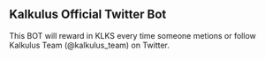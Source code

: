 ## Kalkulus Official Twitter Bot

This BOT will reward in KLKS every time someone metions or follow Kalkulus Team (@kalkulus_team) on Twitter.